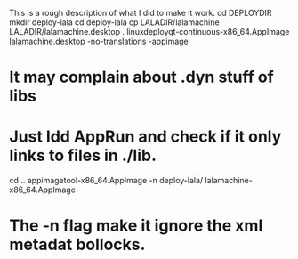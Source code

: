 This is a rough description of what I did to make it work.
cd DEPLOYDIR
mkdir deploy-lala
cd deploy-lala
cp LALADIR/lalamachine LALADIR/lalamachine.desktop .
linuxdeployqt-continuous-x86_64.AppImage lalamachine.desktop -no-translations -appimage
# It may complain about .dyn stuff of libs
# Just ldd AppRun and check if it only links to files in ./lib.
cd ..
appimagetool-x86_64.AppImage -n deploy-lala/ lalamachine-x86_64.AppImage
# The -n flag make it ignore the xml metadat bollocks.

